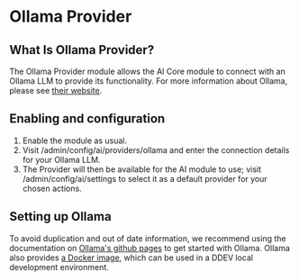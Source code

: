 # Ollama Provider
## What Is Ollama Provider?
The Ollama Provider module allows the AI Core module to connect with an Ollama
LLM to provide its functionality. For more information about Ollama, please see
[their website](https://ollama.com/).

## Enabling and configuration
1. Enable the module as usual.
2. Visit /admin/config/ai/providers/ollama and enter the connection details for
   your Ollama LLM.
3. The Provider will then be available for the AI module to use; visit
   /admin/config/ai/settings to select it as a default provider for your chosen actions.

## Setting up Ollama
To avoid duplication and out of date information, we recommend using the
documentation on [Ollama's github pages](https://github.com/ollama/ollama) to
get started with Ollama. Ollama also provides [a Docker image](https://hub.docker.com/r/ollama/ollama), which can be used
in a DDEV local development environment.